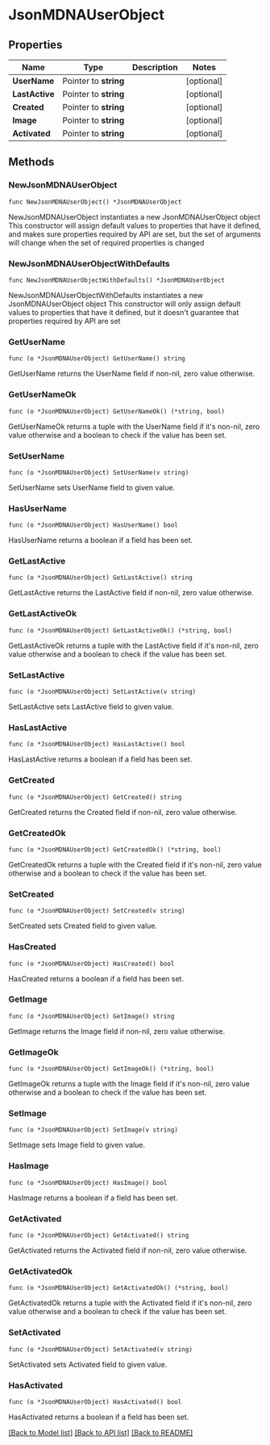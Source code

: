 # JsonMDNAUserObject

## Properties

Name | Type | Description | Notes
------------ | ------------- | ------------- | -------------
**UserName** | Pointer to **string** |  | [optional] 
**LastActive** | Pointer to **string** |  | [optional] 
**Created** | Pointer to **string** |  | [optional] 
**Image** | Pointer to **string** |  | [optional] 
**Activated** | Pointer to **string** |  | [optional] 

## Methods

### NewJsonMDNAUserObject

`func NewJsonMDNAUserObject() *JsonMDNAUserObject`

NewJsonMDNAUserObject instantiates a new JsonMDNAUserObject object
This constructor will assign default values to properties that have it defined,
and makes sure properties required by API are set, but the set of arguments
will change when the set of required properties is changed

### NewJsonMDNAUserObjectWithDefaults

`func NewJsonMDNAUserObjectWithDefaults() *JsonMDNAUserObject`

NewJsonMDNAUserObjectWithDefaults instantiates a new JsonMDNAUserObject object
This constructor will only assign default values to properties that have it defined,
but it doesn't guarantee that properties required by API are set

### GetUserName

`func (o *JsonMDNAUserObject) GetUserName() string`

GetUserName returns the UserName field if non-nil, zero value otherwise.

### GetUserNameOk

`func (o *JsonMDNAUserObject) GetUserNameOk() (*string, bool)`

GetUserNameOk returns a tuple with the UserName field if it's non-nil, zero value otherwise
and a boolean to check if the value has been set.

### SetUserName

`func (o *JsonMDNAUserObject) SetUserName(v string)`

SetUserName sets UserName field to given value.

### HasUserName

`func (o *JsonMDNAUserObject) HasUserName() bool`

HasUserName returns a boolean if a field has been set.

### GetLastActive

`func (o *JsonMDNAUserObject) GetLastActive() string`

GetLastActive returns the LastActive field if non-nil, zero value otherwise.

### GetLastActiveOk

`func (o *JsonMDNAUserObject) GetLastActiveOk() (*string, bool)`

GetLastActiveOk returns a tuple with the LastActive field if it's non-nil, zero value otherwise
and a boolean to check if the value has been set.

### SetLastActive

`func (o *JsonMDNAUserObject) SetLastActive(v string)`

SetLastActive sets LastActive field to given value.

### HasLastActive

`func (o *JsonMDNAUserObject) HasLastActive() bool`

HasLastActive returns a boolean if a field has been set.

### GetCreated

`func (o *JsonMDNAUserObject) GetCreated() string`

GetCreated returns the Created field if non-nil, zero value otherwise.

### GetCreatedOk

`func (o *JsonMDNAUserObject) GetCreatedOk() (*string, bool)`

GetCreatedOk returns a tuple with the Created field if it's non-nil, zero value otherwise
and a boolean to check if the value has been set.

### SetCreated

`func (o *JsonMDNAUserObject) SetCreated(v string)`

SetCreated sets Created field to given value.

### HasCreated

`func (o *JsonMDNAUserObject) HasCreated() bool`

HasCreated returns a boolean if a field has been set.

### GetImage

`func (o *JsonMDNAUserObject) GetImage() string`

GetImage returns the Image field if non-nil, zero value otherwise.

### GetImageOk

`func (o *JsonMDNAUserObject) GetImageOk() (*string, bool)`

GetImageOk returns a tuple with the Image field if it's non-nil, zero value otherwise
and a boolean to check if the value has been set.

### SetImage

`func (o *JsonMDNAUserObject) SetImage(v string)`

SetImage sets Image field to given value.

### HasImage

`func (o *JsonMDNAUserObject) HasImage() bool`

HasImage returns a boolean if a field has been set.

### GetActivated

`func (o *JsonMDNAUserObject) GetActivated() string`

GetActivated returns the Activated field if non-nil, zero value otherwise.

### GetActivatedOk

`func (o *JsonMDNAUserObject) GetActivatedOk() (*string, bool)`

GetActivatedOk returns a tuple with the Activated field if it's non-nil, zero value otherwise
and a boolean to check if the value has been set.

### SetActivated

`func (o *JsonMDNAUserObject) SetActivated(v string)`

SetActivated sets Activated field to given value.

### HasActivated

`func (o *JsonMDNAUserObject) HasActivated() bool`

HasActivated returns a boolean if a field has been set.


[[Back to Model list]](../README.md#documentation-for-models) [[Back to API list]](../README.md#documentation-for-api-endpoints) [[Back to README]](../README.md)


